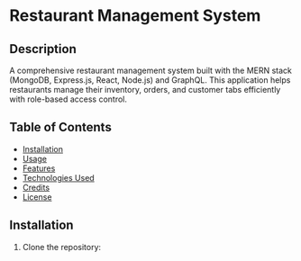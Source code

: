 # Restaurant Management System

## Description

A comprehensive restaurant management system built with the MERN stack (MongoDB, Express.js, React, Node.js) and GraphQL. This application helps restaurants manage their inventory, orders, and customer tabs efficiently with role-based access control.

## Table of Contents

- [Installation](#installation)
- [Usage](#usage)
- [Features](#features)
- [Technologies Used](#technologies-used)
- [Credits](#credits)
- [License](#license)

## Installation

1. Clone the repository: